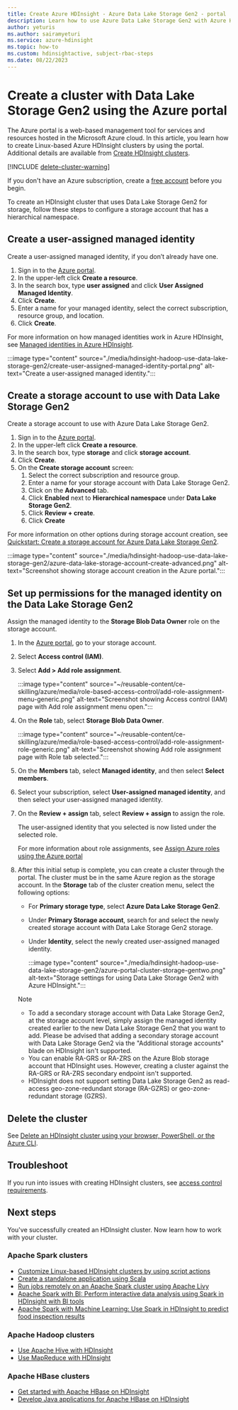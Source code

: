 ```yaml
---
title: Create Azure HDInsight - Azure Data Lake Storage Gen2 - portal
description: Learn how to use Azure Data Lake Storage Gen2 with Azure HDInsight clusters using the portal.
author: yeturis
ms.author: sairamyeturi
ms.service: azure-hdinsight
ms.topic: how-to
ms.custom: hdinsightactive, subject-rbac-steps
ms.date: 08/22/2023
---
```


# Create a cluster with Data Lake Storage Gen2 using the Azure portal

The Azure portal is a web-based management tool for services and resources hosted in the Microsoft Azure cloud. In this article, you learn how to create Linux-based Azure HDInsight clusters by using the portal. Additional details are available from [Create HDInsight clusters](./hdinsight-hadoop-provision-linux-clusters.md).

[!INCLUDE [delete-cluster-warning](includes/hdinsight-delete-cluster-warning.md)]

If you don't have an Azure subscription, create a [free account](https://azure.microsoft.com/free/?WT.mc_id=A261C142F) before you begin.

To create an HDInsight cluster that uses Data Lake Storage Gen2 for storage, follow these steps to configure a storage account that has a hierarchical namespace.

## Create a user-assigned managed identity

Create a user-assigned managed identity, if you don’t already have one.

1. Sign in to the [Azure portal](https://portal.azure.com).
1. In the upper-left click **Create a resource**.
1. In the search box, type **user assigned** and click **User Assigned Managed Identity**.
1. Click **Create**.
1. Enter a name for your managed identity, select the correct subscription, resource group, and location.
1. Click **Create**.

For more information on how managed identities work in Azure HDInsight, see [Managed identities in Azure HDInsight](hdinsight-managed-identities.md).

:::image type="content" source="./media/hdinsight-hadoop-use-data-lake-storage-gen2/create-user-assigned-managed-identity-portal.png" alt-text="Create a user-assigned managed identity.":::

## Create a storage account to use with Data Lake Storage Gen2

Create a storage account to use with Azure Data Lake Storage Gen2.

1. Sign in to the [Azure portal](https://portal.azure.com).
1. In the upper-left click **Create a resource**.
1. In the search box, type **storage** and click **storage account**.
1. Click **Create**.
1. On the **Create storage account** screen:
    1. Select the correct subscription and resource group.
    1. Enter a name for your storage account with Data Lake Storage Gen2.
    1. Click on the **Advanced** tab.
    1. Click **Enabled** next to **Hierarchical namespace** under **Data Lake Storage Gen2**.
    1. Click **Review + create**.
    1. Click **Create**

For more information on other options during storage account creation, see [Quickstart: Create a storage account for Azure Data Lake Storage Gen2](../storage/blobs/create-data-lake-storage-account.md).

:::image type="content" source="./media/hdinsight-hadoop-use-data-lake-storage-gen2/azure-data-lake-storage-account-create-advanced.png" alt-text="Screenshot showing storage account creation in the Azure portal.":::

## Set up permissions for the managed identity on the Data Lake Storage Gen2

Assign the managed identity to the **Storage Blob Data Owner** role on the storage account.

1. In the [Azure portal](https://portal.azure.com), go to your storage account.

1. Select **Access control (IAM)**.

1. Select **Add > Add role assignment**.

   :::image type="content" source="~/reusable-content/ce-skilling/azure/media/role-based-access-control/add-role-assignment-menu-generic.png" alt-text="Screenshot showing Access control (IAM) page with Add role assignment menu open.":::

1. On the **Role** tab, select **Storage Blob Data Owner**.

   :::image type="content" source="~/reusable-content/ce-skilling/azure/media/role-based-access-control/add-role-assignment-role-generic.png" alt-text="Screenshot showing Add role assignment page with Role tab selected.":::

1. On the **Members** tab, select **Managed identity**, and then select **Select members**.

1. Select your subscription, select **User-assigned managed identity**, and then select your user-assigned managed identity.

1. On the **Review + assign** tab, select **Review + assign** to assign the role.

   The user-assigned identity that you selected is now listed under the selected role.

   For more information about role assignments, see [Assign Azure roles using the Azure portal](../role-based-access-control/role-assignments-portal.yml)

1. After this initial setup is complete, you can create a cluster through the portal. The cluster must be in the same Azure region as the storage account. In the **Storage** tab of the cluster creation menu, select the following options:

    * For **Primary storage type**, select **Azure Data Lake Storage Gen2**.
    * Under **Primary Storage account**, search for and select the newly created storage account with Data Lake Storage Gen2 storage.

    * Under **Identity**, select the newly created user-assigned managed identity.

        :::image type="content" source="./media/hdinsight-hadoop-use-data-lake-storage-gen2/azure-portal-cluster-storage-gentwo.png" alt-text="Storage settings for using Data Lake Storage Gen2 with Azure HDInsight.":::

    > [!NOTE]
    > * To add a secondary storage account with Data Lake Storage Gen2, at the storage account level, simply assign the managed identity created earlier to the new Data Lake Storage Gen2 that you want to add. Please be advised that adding a secondary storage account with Data Lake Storage Gen2 via the "Additional storage accounts" blade on HDInsight isn't supported.
    > * You can enable RA-GRS or RA-ZRS on the Azure Blob storage account that HDInsight uses. However, creating a cluster against the RA-GRS or RA-ZRS secondary endpoint isn't supported.
    > * HDInsight does not support setting Data Lake Storage Gen2 as read-access geo-zone-redundant storage (RA-GZRS) or geo-zone-redundant storage (GZRS).

## Delete the cluster

See [Delete an HDInsight cluster using your browser, PowerShell, or the Azure CLI](./hdinsight-delete-cluster.md).

## Troubleshoot

If you run into issues with creating HDInsight clusters, see [access control requirements](./hdinsight-hadoop-customize-cluster-linux.md#access-control).

## Next steps

You've successfully created an HDInsight cluster. Now learn how to work with your cluster.

### Apache Spark clusters

* [Customize Linux-based HDInsight clusters by using script actions](hdinsight-hadoop-customize-cluster-linux.md)
* [Create a standalone application using Scala](spark/apache-spark-create-standalone-application.md)
* [Run jobs remotely on an Apache Spark cluster using Apache Livy](spark/apache-spark-livy-rest-interface.md)
* [Apache Spark with BI: Perform interactive data analysis using Spark in HDInsight with BI tools](spark/apache-spark-use-bi-tools.md)
* [Apache Spark with Machine Learning: Use Spark in HDInsight to predict food inspection results](spark/apache-spark-machine-learning-mllib-ipython.md)

### Apache Hadoop clusters

* [Use Apache Hive with HDInsight](hadoop/hdinsight-use-hive.md)
* [Use MapReduce with HDInsight](hadoop/hdinsight-use-mapreduce.md)

### Apache HBase clusters

* [Get started with Apache HBase on HDInsight](hbase/apache-hbase-tutorial-get-started-linux.md)
* [Develop Java applications for Apache HBase on HDInsight](hbase/apache-hbase-build-java-maven-linux.md)
